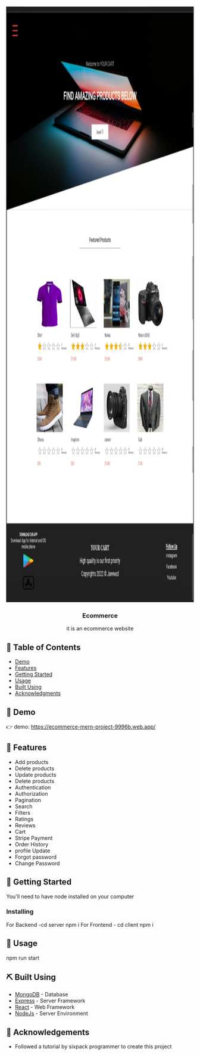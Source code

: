 <p align="center">
  <a href="" rel="noopener">
 <img width=800px height=1600px src="https://raw.githubusercontent.com/annoyingoragen/Ecommerce-mern-project/main/client/WhatsApp%20Image%202023-01-10%20at%201.41.22%20AM.jpeg" alt="Project logo"></a>
</p>

<h3 align="center">Ecommerce</h3>



<p align="center"> it is an ecommerce website 
<br> 
</p>

## 📝 Table of Contents

- [Demo](#demo)
- [Features](#features)
- [Getting Started](#getting_started)
- [Usage](#usage)
- [Built Using](#built_using)
- [Acknowledgments](#acknowledgement)

## 🧐 Demo <a name = "demo"></a>

👉 demo: https://ecommerce-mern-project-9996b.web.app/

## 🚀 Features <a name = "features"></a>
- Add products
- Delete products
- Update products
- Delete products
- Authentication
- Authorization
- Pagination
- Search
- Filters
- Ratings
- Reviews
- Cart
- Stripe Payment
- Order History
- profile Update
- Forgot password
- Change Password


## 🏁 Getting Started <a name = "getting_started"></a>

You'll need to have node installed on your computer

### Installing

For Backend -cd server npm i
For Frontend - cd client  npm i

## 🎈 Usage <a name="usage"></a>

npm run start


## ⛏️ Built Using <a name = "built_using"></a>

- [MongoDB](https://www.mongodb.com/) - Database
- [Express](https://expressjs.com/) - Server Framework
- [React](https://vuejs.org/) - Web Framework
- [NodeJs](https://nodejs.org/en/) - Server Environment


## 🎉 Acknowledgements <a name = "acknowledgement"></a>

- Followed a tutorial by sixpack programmer to create this project 
